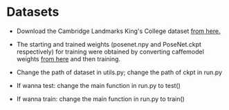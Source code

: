 # Datasets

 * Download the Cambridge Landmarks King's College dataset [from here.](https://www.repository.cam.ac.uk/handle/1810/251342)

 * The starting and trained weights (posenet.npy and PoseNet.ckpt respectively) for training were obtained by converting caffemodel weights [from here](http://3dvision.princeton.edu/pvt/GoogLeNet/Places/) and then training.

 * Change the path of dataset in utils.py; change the path of ckpt in run.py
 
 * If wanna test: change the main function in run.py to test()

 * If wanna train: change the main function in run.py to train()
